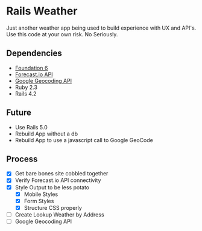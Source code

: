 # Rails Weather
Just another weather app being used to build experience with UX and API's. Use this code at your own risk. No Seriously.

## Dependencies
- [Foundation 6](https://github.com/zurb/foundation-rails)
- [Forecast.io API](https://developer.forecast.io/docs/v2)
- [Google Geocoding API](https://developers.google.com/maps/documentation/geocoding/)
- Ruby 2.3
- Rails 4.2

## Future
- Use Rails 5.0
- Rebuild App without a db
- Rebuild App to use a javascript call to Google GeoCode

## Process
- [x] Get bare bones site cobbled together
- [x] Verify Forecast.io API connectivity
- [x] Style Output to be less potato
  - [x] Mobile Styles
  - [x] Form Styles
  - [x] Structure CSS properly
- [ ] Create Lookup Weather by Address
 - [ ] Google Geocoding API
